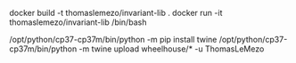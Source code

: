 docker build -t thomaslemezo/invariant-lib .
docker run -it thomaslemezo/invariant-lib /bin/bash

/opt/python/cp37-cp37m/bin/python -m pip install twine
/opt/python/cp37-cp37m/bin/python -m twine upload wheelhouse/* -u ThomasLeMezo
